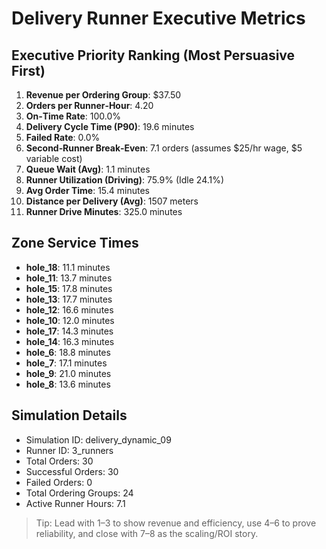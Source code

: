 # Delivery Runner Executive Metrics

## Executive Priority Ranking (Most Persuasive First)
1. **Revenue per Ordering Group**: $37.50
2. **Orders per Runner‑Hour**: 4.20
3. **On‑Time Rate**: 100.0%
4. **Delivery Cycle Time (P90)**: 19.6 minutes
5. **Failed Rate**: 0.0%
6. **Second‑Runner Break‑Even**: 7.1 orders (assumes $25/hr wage, $5 variable cost)
7. **Queue Wait (Avg)**: 1.1 minutes
8. **Runner Utilization (Driving)**: 75.9% (Idle 24.1%)
9. **Avg Order Time**: 15.4 minutes
10. **Distance per Delivery (Avg)**: 1507 meters
11. **Runner Drive Minutes**: 325.0 minutes

## Zone Service Times
- **hole_18**: 11.1 minutes
- **hole_11**: 13.7 minutes
- **hole_15**: 17.8 minutes
- **hole_13**: 17.7 minutes
- **hole_12**: 16.6 minutes
- **hole_10**: 12.0 minutes
- **hole_17**: 14.3 minutes
- **hole_14**: 16.3 minutes
- **hole_6**: 18.8 minutes
- **hole_7**: 17.1 minutes
- **hole_9**: 21.0 minutes
- **hole_8**: 13.6 minutes


## Simulation Details
- Simulation ID: delivery_dynamic_09
- Runner ID: 3_runners
- Total Orders: 30
- Successful Orders: 30
- Failed Orders: 0
- Total Ordering Groups: 24
- Active Runner Hours: 7.1

> Tip: Lead with 1–3 to show revenue and efficiency, use 4–6 to prove reliability, and close with 7–8 as the scaling/ROI story.
